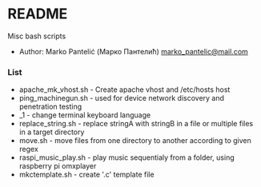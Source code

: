 # README #

Misc bash scripts

* Author: Marko Pantelić (Марко Пантелић) marko_pantelic@mail.com

### List ###

* apache_mk_vhost.sh - Create apache vhost and /etc/hosts host 
* ping_machinegun.sh - used for device network discovery and penetration testing
* \_1 - change terminal keyboard language
* replace_string.sh - replace stringA with stringB in a file or multiple files in a target directory
* move.sh - move files from one directory to another according to given regex
* raspi_music_play.sh - play music sequentialy from a folder, using raspberry pi omxplayer
* mkctemplate.sh - create '.c' template file
